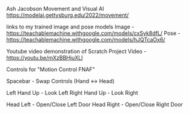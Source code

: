 Ash Jacobson
Movement and Visual AI
https://modelai.gettysburg.edu/2022/movement/

links to my trained image and pose models
Image - https://teachablemachine.withgoogle.com/models/cxSyk8dfL/
Pose - https://teachablemachine.withgoogle.com/models/hJQTcaOx6/

Youtube video demonstration of Scratch Project
Video - https://youtu.be/mXzBBHjuXLI

Controls for "Motion Control FNAF"

Spacebar - Swap Controls (Hand <-> Head)

Left Hand Up - Look Left
Right Hand Up - Look Right

Head Left - Open/Close Left Door
Head Right - Open/Close Right Door
